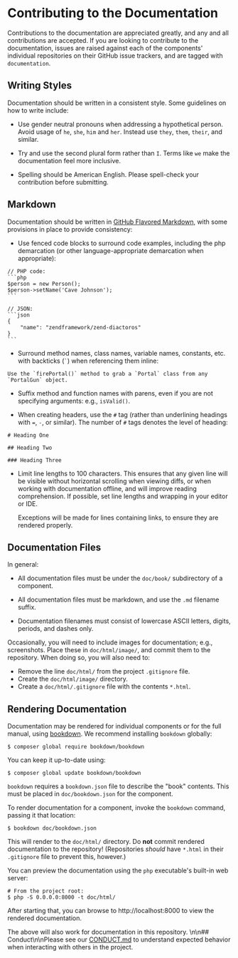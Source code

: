 # Contributing to the Documentation

Contributions to the documentation are appreciated greatly, and any and all contributions are
accepted. If you are looking to contribute to the documentation, issues are raised against each of
the components' individual repositories on their GitHub issue trackers, and are tagged with
`documentation`.

## Writing Styles

Documentation should be written in a consistent style. Some guidelines on how to write include:

- Use gender neutral pronouns when addressing a hypothetical person. Avoid usage of `he`, `she`,
  `him` and `her`. Instead use `they`, `them`, `their`, and similar.

- Try and use the second plural form rather than `I`. Terms like `we` make the documentation feel
  more inclusive.

- Spelling should be American English. Please spell-check your contribution before submitting.

## Markdown

Documentation should be written in [GitHub Flavored Markdown](https://help.github.com/articles/github-flavored-markdown/),
with some provisions in place to provide consistency:

- Use fenced code blocks to surround code examples, including the php demarcation (or other
  language-appropriate demarcation when appropriate):

<pre lang="no-highlight"><code>// PHP code:
```php
$person = new Person();
$person->setName('Cave Johnson');
```

// JSON:
```json
{
    "name": "zendframework/zend-diactoros"
}
```
</code></pre>

- Surround method names, class names, variable names, constants, etc. with backticks
  (<code>`</code>) when referencing them inline:

<pre lang="no-highlight"><code>Use the `firePortal()` method to grab a `Portal` class from any `PortalGun` object.
</code></pre>

- Suffix method and function names with parens, even if you are not specifying arguments:
  e.g., `isValid()`.

- When creating headers, use the `#` tag (rather than underlining headings with `=`, `-`, or
  similar). The number of `#` tags denotes the level of heading:

<pre lang="no-highlight"><code># Heading One

## Heading Two

### Heading Three
</code></pre>

- Limit line lengths to 100 characters. This ensures that any given line will be visible without
  horizontal scrolling when viewing diffs, or when working with documentation offline, and will improve
  reading comprehension. If possible, set line lengths and wrapping in your editor or IDE.

  Exceptions will be made for lines containing links, to ensure they are rendered properly.

## Documentation Files

In general:

- All documentation files must be under the `doc/book/` subdirectory of a component.

- All documentation files must be markdown, and use the `.md` filename suffix.

- Documentation filenames must consist of lowercase ASCII letters, digits, periods, and dashes only.

Occasionally, you will need to include images for documentation; e.g., screenshots. Place these in
`doc/html/image/`, and commit them to the repository. When doing so, you will also need to:

- Remove the line `doc/html/` from the project `.gitignore` file.
- Create the `doc/html/image/` directory.
- Create a `doc/html/.gitignore` file with the contents `*.html`.

## Rendering Documentation

Documentation may be rendered for individual components or for the full manual, using
[bookdown](http://bookdown.io). We recommend installing `bookdown` globally:

```console
$ composer global require bookdown/bookdown
```

You can keep it up-to-date using:

```console
$ composer global update bookdown/bookdown
```

`bookdown` requires a `bookdown.json` file to describe the "book" contents. This must be placed in
`doc/bookdown.json` for the component.

To render documentation for a component, invoke the `bookdown` command, passing it that location:

```console
$ bookdown doc/bookdown.json
```

This will render to the `doc/html/` directory. Do **not** commit rendered documentation to the
repository! (Repositories *should* have `*.html` in their `.gitignore` file to prevent this,
however.)

You can preview the documentation using the `php` executable's built-in web server:

```console
# From the project root:
$ php -S 0.0.0.0:8000 -t doc/html/
```

After starting that, you can browse to http://localhost:8000 to view the rendered documentation.

The above will also work for documentation in this repository.
\n\n## Conduct\n\nPlease see our [CONDUCT.md](CONDUCT.md) to understand expected behavior when interacting with others in the project.
